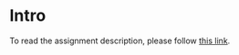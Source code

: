 # Intro

To read the assignment description, please follow [this link](https://projetos.imd.ufrn.br/CG_DIM0451/proj02).
